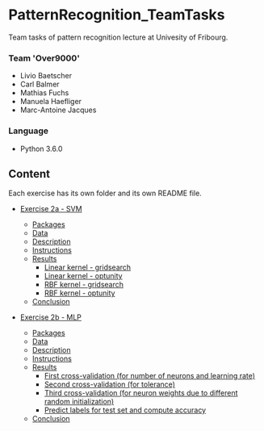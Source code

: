 # PatternRecognition_TeamTasks

Team tasks of pattern recognition lecture at Univesity of Fribourg.

### Team 'Over9000'
- Livio Baetscher
- Carl Balmer
- Mathias Fuchs
- Manuela Haefliger
- Marc-Antoine Jacques

### Language
- Python 3.6.0

## Content

Each exercise has its own folder and its own README file.

* [Exercise 2a - SVM](https://github.com/nela3003/PatternRecognition_TeamTasks/tree/master/Exercise_2a)
    * [Packages](https://github.com/nela3003/PatternRecognition_TeamTasks/tree/master/Exercise_2a/README.md#Packages)
    * [Data](https://github.com/nela3003/PatternRecognition_TeamTasks/tree/master/Exercise_2a/README.md#Data)
    * [Description](https://github.com/nela3003/PatternRecognition_TeamTasks/tree/master/Exercise_2a/README.md#Description)
    * [Instructions](https://github.com/nela3003/PatternRecognition_TeamTasks/tree/master/Exercise_2a/README.md#Instructions)
    * [Results](https://github.com/nela3003/PatternRecognition_TeamTasks/tree/master/Exercise_2a/README.md#Results)
        * [Linear kernel - gridsearch](https://github.com/nela3003/PatternRecognition_TeamTasks/tree/master/Exercise_2a/README.md#linear-kernel---gridsearch)
        * [Linear kernel - optunity](https://github.com/nela3003/PatternRecognition_TeamTasks/tree/master/Exercise_2a/README.md#linear-kernel---optunity)
        * [RBF kernel - gridsearch](https://github.com/nela3003/PatternRecognition_TeamTasks/tree/master/Exercise_2a/README.md#rbf-kernel---gridsearch)
        * [RBF kernel - optunity](https://github.com/nela3003/PatternRecognition_TeamTasks/tree/master/Exercise_2a/README.md#rbf-kernel---optunity)
    * [Conclusion](https://github.com/nela3003/PatternRecognition_TeamTasks/tree/master/Exercise_2a/README.md#Conclusion)

* [Exercise 2b - MLP](https://github.com/nela3003/PatternRecognition_TeamTasks/tree/master/Exercise_2b)
    * [Packages](https://github.com/nela3003/PatternRecognition_TeamTasks/tree/master/Exercise_2b/README.md#Packages)
    * [Data](https://github.com/nela3003/PatternRecognition_TeamTasks/tree/master/Exercise_2b/README.md#Data)
    * [Description](https://github.com/nela3003/PatternRecognition_TeamTasks/tree/master/Exercise_2b/README.md#Description)
    * [Instructions](https://github.com/nela3003/PatternRecognition_TeamTasks/tree/master/Exercise_2b/README.md#Instructions)
    * [Results](https://github.com/nela3003/PatternRecognition_TeamTasks/tree/master/Exercise_2b/README.md#Results)
        * [First cross-validation (for number of neurons and learning rate)](https://github.com/nela3003/PatternRecognition_TeamTasks/tree/master/Exercise_2b/README.md#first-cross-validation-for-number-of-neurons-and-learning-rate)
        * [Second cross-validation (for tolerance)](https://github.com/nela3003/PatternRecognition_TeamTasks/tree/master/Exercise_2b/README.md#second-cross-validation-for-tolerance)
        * [Third cross-validation (for neuron weights due to different random initialization)](https://github.com/nela3003/PatternRecognition_TeamTasks/tree/master/Exercise_2b/README.md#third-cross-validation-for-neuron-weights-due-to-different-random-initialization)
        * [Predict labels for test set and compute accuracy](https://github.com/nela3003/PatternRecognition_TeamTasks/tree/master/Exercise_2b/README.md#predict-labels-for-test-set-and-compute-accuracy)
    * [Conclusion](https://github.com/nela3003/PatternRecognition_TeamTasks/tree/master/Exercise_2b/README.md#Conclusion)

